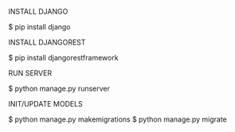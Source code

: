 INSTALL DJANGO

$ pip install django

INSTALL DJANGOREST

$ pip install djangorestframework

RUN SERVER

$ python manage.py runserver

INIT/UPDATE MODELS

$ python manage.py makemigrations
$ python manage.py migrate
